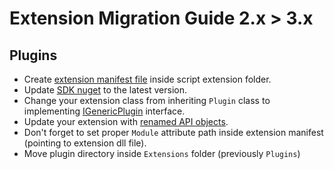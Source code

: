 Extension Migration Guide 2.x > 3.x
=====================

Plugins
---------------------

- Create [extension manifest file](extensionsManifest.md) inside script extension folder.
- Update [SDK nuget](https://www.nuget.org/packages/PlayniteSDK/) to the latest version.
- Change your extension class from inheriting `Plugin` class to implementing [IGenericPlugin](xref:Playnite.SDK.Plugins.IGenericPlugin) interface.
- Update your extension with [renamed API objects](../memberChanges2_0.md).
- Don't forget to set proper `Module` attribute path inside extension manifest (pointing to extension dll file).
- Move plugin directory inside `Extensions` folder (previously `Plugins`)